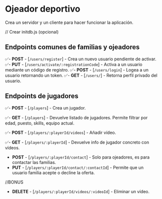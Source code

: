 # Ojeador deportivo

Crea un servidor y un cliente para hacer funcionar la aplicación.

// Crear initdb.js (opcional)

## Endpoints comunes de familias y ojeadores

✅- **POST** - [`/users/register`] - Crea un nuevo usuario pendiente de activar.
✅- **PUT** - [`/users/activate/:registrationCode`] - Activa a un usuario mediante un código de registro.
✅- **POST** - [`/users/login`] - Logea a un usuario retornando un token.
✅- **GET** - [`/users/`] - Retorna perfil privado del usuario.

## Endpoints de jugadores

✅- **POST** - [`/players`] - Crea un jugador.

✅- **GET** - [`/players`] - Devuelve listado de jugadores. Permite filtrar por edad, puesto, skills, equipo actual.

✅- **POST** - [`/players/:playerId/videos`] - Añadir vídeo.

✅- **GET** - [`/players/:playerId`] - Devuelve info de jugador concreto con vídeos.

-   **POST** - [`/players/:playerId/contact`] - Solo para ojeadores, es para contactar las familias.
-   **PUT** - [`/players/:playerId/contact/:contactId`] - Permite que un usuario familia acepte o decline la oferta.

//BONUS

-   **DELETE** - [`/players/:playerId/videos/:videoId`] - Eliminar un vídeo.

